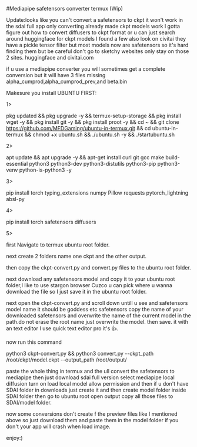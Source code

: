 #Mediapipe safetensors converter termux (Wip)


Update:looks like you can't convert a safetensors to ckpt it won't work in the sdai full app only converting already made ckpt models work I gotta figure out how to convert diffusers to ckpt format or u can just search around huggingface for ckpt models I found a few also look on civitai they have a pickle tensor filter but most models now are safetensors so it's hard finding them but be careful don't go to sketchy websites only stay on those 2 sites.  huggingface and civitai.com 

if u use a mediapipe converter you will sometimes get a complete conversion but it will have 3 files missing alpha_cumprod,alpha_cumprod_prev,and beta.bin

Makesure you install UBUNTU FIRST:

1>

pkg updated && pkg upgrade -y && termux-setup-storage && pkg install wget -y && pkg install git -y && pkg install proot -y && cd ~ && git clone https://github.com/MFDGaming/ubuntu-in-termux.git && cd ubuntu-in-termux && chmod +x ubuntu.sh && ./ubuntu.sh -y && ./startubuntu.sh

2>

apt update && apt upgrade -y && apt-get install curl git gcc make build-essential python3 python3-dev python3-distutils python3-pip python3-venv python-is-python3 -y 

3>

pip install torch typing_extensions numpy Pillow requests pytorch_lightning absl-py

4>

pip install torch safetensors diffusers

5>

first Navigate to termux ubuntu root folder.

next create 2 folders name one ckpt and the other output.

then copy the ckpt-convert.py and convert.py files to the ubuntu root folder.

next download any safetensors model and copy it to your ubuntu root folder,I like to use stargon browser Cuzco u can pick where u wanna download the file so I just save it in the ubuntu root folder.

next open the ckpt-convert.py and scroll down untill u see and safetensors model name it should be goddess etc safetensors copy the name of your downloaded safetensors and overwrite the name of the current model in the path.do not erase the root name just overwrite the model. then save. it with an text editor I use quick text editor pro it's 👍. 

now run this command 

python3 ckpt-convert.py && python3 convert.py --ckpt_path /root/ckpt/model.ckpt --output_path /root/output/

paste the whole thing in termux and the ull convert the safetensors to mediapipe then just download sdai full version select mediapipe local diffusion turn on load local model allow permission and then if u don't have SDAI folder in downloads just create it and then create model folder inside SDAI folder then go to ubuntu root open output copy all those files to SDAI/model folder. 

now some conversions don't create f the preview files like I mentioned above so just download them and paste them in the model folder if you don't your app will crash when load image.


enjoy:)
